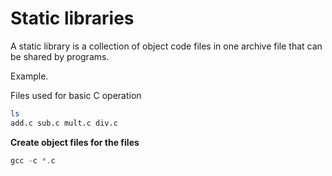 # Static libraries

A static library is a collection of object code files in one archive file that can be shared by programs.

Example. 

Files used for basic C operation

```sh
ls
add.c sub.c mult.c div.c
```
**Create object files for the files**

```C
gcc -c *.c
```
